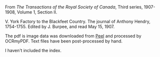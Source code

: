 From
_The Transactions of the Royal Society of Canada_,
Third series, 1907-1908, Volume 1, Section II.

V. York Factory to the Blackfeet Country.
The journal of Anthony Hendry, 1754-1755.
Edited by J. Burpee,
and read May 15, 1907.

The pdf is image data was downloaded from
[Peel](http://peel.library.ualberta.ca/bibliography/35.html)
and processed by OCRmyPDF.
Text files have been
post-processed by hand.

I haven't included the index.
